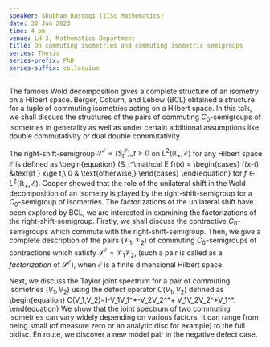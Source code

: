 ```yaml
---
speaker: Shubham Rastogi (IISc Mathematics)
date: 30 Jun 2023
time: 4 pm
venue: LH-3, Mathematics Department
title: On commuting isometries and commuting isometric semigroups
series: Thesis
series-prefix: PhD
series-suffix: colloquium
---
```


The famous Wold decomposition gives a complete structure of an isometry on a Hilbert space. Berger, Coburn, and Lebow (BCL) obtained
a structure for a tuple of commuting isometries acting on a Hilbert space. In this talk, we shall discuss the structures of the pairs
of commuting $C_0$-semigroups of isometries in generality as well as under certain additional assumptions like double commutativity
or dual double commutativity.

The right-shift-semigroup $\mathcal S^\mathcal E=(S^\mathcal E_t)\_{t\ge 0}$ on $L^2(\mathbb R_+,\mathcal E)$ for any Hilbert space
$\mathcal E$ is defined as
\begin{equation}
(S_t^\mathcal E f)(x) = \begin{cases}
f(x-t) &\text{if } x\ge t,\\
0 & \text{otherwise,}
\end{cases}
\end{equation}
for $f\in L^2(\mathbb R_+,\mathcal E).$
Cooper showed that the role of the unilateral shift in the Wold decomposition of an isometry is played by the right-shift-semigroup for
a $C_0$-semigroup of isometries. The factorizations of the unilateral shift have been explored by BCL, we are interested in examining
the factorizations of the right-shift-semigroup.
Firstly, we shall discuss the contractive $C_0$-semigroups which commute with the right-shift-semigroup. Then, we give a complete
description of the pairs $(\mathcal V_1,\mathcal V_2)$  of commuting $C_0$-semigroups of contractions which satisfy $\mathcal S^\mathcal
E=\mathcal V_1\mathcal V_2$, (such a pair is called as a _factorization_ of $\mathcal S^\mathcal E$),  when $\mathcal E$ is a finite
dimensional Hilbert space.	

Next, we discuss the Taylor joint spectrum for a pair of commuting isometries $(V_1,V_2)$ using the defect operator $C(V_1,V_2)$ defined
as
\begin{equation}
C(V_1,V_2)=I-V_1V_1^\*-V_2V_2^\*+ V_1V_2V_2^\*V_1^\*.
\end{equation}
We show that the joint spectrum of two commuting isometries can vary widely
depending on various factors. It can range from being small (of measure zero or an analytic disc for example) to the full bidisc. En
route, we discover a new model pair in the negative defect case.
